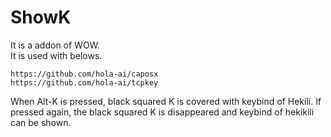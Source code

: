 # ShowK

It is a addon of WOW.  
It is used with belows.  
```
https://github.com/hola-ai/caposx
https://github.com/hola-ai/tcpkey
```

When Alt-K is pressed, black squared K is covered with keybind of Hekili.
If pressed again, the black squared K is disappeared and keybind of hekikili can be shown.
